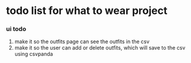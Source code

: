 # todo list for what to wear project
### ui todo
1. make it so the outfits page can see the outfits in the csv 
2. make it so the user can add or delete outfits, which will save to the csv using csvpanda